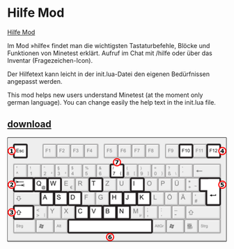 # Hilfe Mod
[Hilfe Mod](https://github.com/mmmsued/hilfe)

Im Mod »hilfe« findet man die wichtigsten Tastaturbefehle, Blöcke und Funktionen von Minetest erklärt. Aufruf im Chat mit /hilfe oder über das Inventar (Fragezeichen-Icon).

Der Hilfetext kann leicht in der init.lua-Datei den eigenen Bedürfnissen angepasst werden.

This mod helps new users understand Minetest (at the moment only german language). You can change easily the help text in the init.lua file.
## [download](https://github.com/mmmsued/hilfe)

<img src="Screenshot.png">
